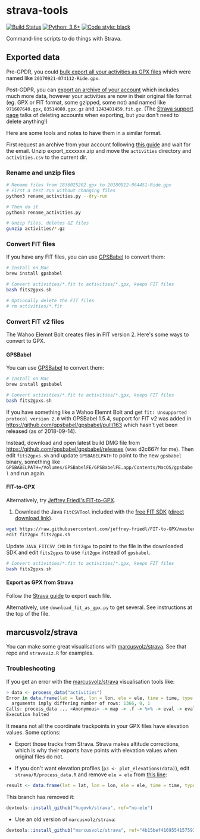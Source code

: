 # strava-tools

[![Build Status](https://travis-ci.org/hugovk/strava-tools.svg?branch=master)](https://travis-ci.org/hugovk/strava-tools)
[![Python: 3.6+](https://img.shields.io/badge/python-3.6+-blue.svg)](https://www.python.org/downloads/)
[![Code style: black](https://img.shields.io/badge/code%20style-black-000000.svg)](https://github.com/ambv/black)

Command-line scripts to do things with Strava.

## Exported data

Pre-GPDR, you could [bulk export all your activities as GPX files](https://web.archive.org/web/20170322015958/https://support.strava.com/hc/en-us/articles/216918437-Exporting-your-Data-and-Bulk-Export#Bulk)
which were named like `20170921-074112-Ride.gpx`.

Post-GDPR, you can [export an archive of your account](https://support.strava.com/hc/en-us/articles/216918437-Exporting-your-Data-and-Bulk-Export#Bulk)
which includes much more data, however your activities are now in their
original file format (eg. GPX or FIT format, some gzipped, some not) and
named like `971607640.gpx`, `83514080.gpx.gz` and `1243401459.fit.gz`.
(The [Strava support page](https://support.strava.com/hc/en-us/articles/216918437-Exporting-your-Data-and-Bulk-Export#Bulk)
talks of deleting accounts when exporting, but you don't need to delete 
anything!)

Here are some tools and notes to have them in a similar format.

First request an archive from your account following [this guide](https://support.strava.com/hc/en-us/articles/216918437-Exporting-your-Data-and-Bulk-Export#Bulk)
and wait for the email. Unzip export_xxxxxxx.zip and move the
`activities` directory and `activities.csv` to the current dir.

### Rename and unzip files

```bash
# Rename files from 1836025202.gpx to 20180912-064451-Ride.gpx
# First a test run without changing files
python3 rename_activities.py --dry-run

# Then do it
python3 rename_activities.py

# Unzip files, deletes GZ files
gunzip activities/*.gz
```

### Convert FIT files

If you have any FIT files, you can use [GPSBabel](https://www.gpsbabel.org/)
to convert them:

```bash
# Install on Mac
brew install gpsbabel

# Convert activities/*.fit to activities/*.gpx, keeps FIT files
bash fits2gpxs.sh

# Optionally delete the FIT files
# rm activities/*.fit
```

### Convert FIT v2 files

The Wahoo Elemnt Bolt creates files in FIT version 2. Here's some ways to convert to
GPX.

#### GPSBabel

You can use [GPSBabel](https://www.gpsbabel.org/) to convert them:

```bash
# Install on Mac
brew install gpsbabel

# Convert activities/*.fit to activities/*.gpx, keeps FIT files
bash fits2gpxs.sh
```

If you have something like a Wahoo Elemnt Bolt and get `fit: Unsupported
protocol version 2.0` with GPSBabel 1.5.4, support for FIT v2 was added in
https://github.com/gpsbabel/gpsbabel/pull/163 which hasn't yet been released
(as of 2018-09-14).

Instead, download and open latest build DMG file from
https://github.com/gpsbabel/gpsbabel/releases (was d2c667f for me). Then edit
`fits2gpxs.sh` and update `GPSBABELPATH` to point to the new `gpsbabel` binary,
something like
`GPSBABELPATH=/Volumes/GPSBabelFE/GPSBabelFE.app/Contents/MacOS/gpsbabel` and
run again.

#### FIT-to-GPX

Alternatively, try [Jeffrey Friedl's FIT-to-GPX](http://regex.info/blog/2017-05-13/2799).

1. Download the Java `FitCSVTool` included with the
[free FIT SDK](https://www.thisisant.com/resources/fit/)
([direct download link](https://www.thisisant.com/developer/resources/downloads/)).

```bash
wget https://raw.githubusercontent.com/jeffrey-friedl/FIT-to-GPX/master/fit2gpx
edit fit2gpx fits2gpx.sh
```

Update `JAVA_FITCSV_CMD` in `fit2gpx` to point to the file in the downloaded
SDK and edit `fits2gpxs` to use `fit2gpx` instead of `gpsbabel`.

```bash
# Convert activities/*.fit to activities/*.gpx, keeps FIT files
bash fits2gpxs.sh
```

#### Export as GPX from Strava

Follow the
[Strava guide](https://support.strava.com/hc/en-us/articles/216918437-Exporting-your-Data-and-Bulk-Export#GPX)
to export each file.

Alternatively, use `download_fit_as_gpx.py` to get several. See instructions at
the top of the file.

## marcusvolz/strava

You can make some great visualisations with
[marcusvolz/strava](https://github.com/marcusvolz/strava). See that repo and
`stravaviz.R` for examples.

### Troubleshooting

If you get an error with the [marcusvolz/strava](https://github.com/marcusvolz/strava)
visualisation tools like:

```R
> data <- process_data("activities")
Error in data.frame(lat = lat, lon = lon, ele = ele, time = time, type = type) :
  arguments imply differing number of rows: 1366, 0, 1
Calls: process_data ... <Anonymous> -> map -> .f -> %>% -> eval -> eval -> data.frame
Execution halted
```

It means not all the coordinate trackpoints in your GPX files have elevation values.
Some options:

* Export those tracks from Strava. Strava makes altitude corrections, which is why their
exports have points with elevation values when original files do not.

* If you don't want elevation profiles (`p3 <- plot_elevations(data)`), edit
  `strava/R/process_data.R` and remove `ele = ele` from
[this line](https://github.com/marcusvolz/strava/blob/b98010aa9ef3ad7e911e7cf26157a2a90e9e8137/R/process_data.R#L32):

```R
result <- data.frame(lat = lat, lon = lon, ele = ele, time = time, type = type) %>%
```

This branch has removed it:
```R
devtools::install_github("hugovk/strava", ref="no-ele")
```

* Use an old version of `marcusvolz/strava`:
```R
devtools::install_github("marcusvolz/strava", ref="4b15bef416955415759361ac10e227ca07c3fde6")
```

